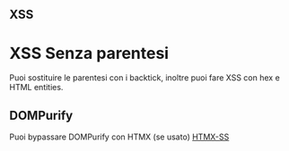 ## XSS
# XSS Senza parentesi
Puoi sostituire le parentesi con i backtick, inoltre puoi fare XSS con hex e HTML entities.

## DOMPurify
Puoi bypassare DOMPurify con HTMX (se usato) [HTMX-SS](https://blog.criticalthinkingpodcast.io/p/0-days-htmx-ss-with-mathias)


